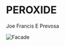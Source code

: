 # PEROXIDE
Joe Francis E Prevosa 

![Facade](https://upload.wikimedia.org/wikipedia/commons/thumb/e/ed/H2O2_gas_structure.svg/1920px-H2O2_gas_structure.svg.png)

